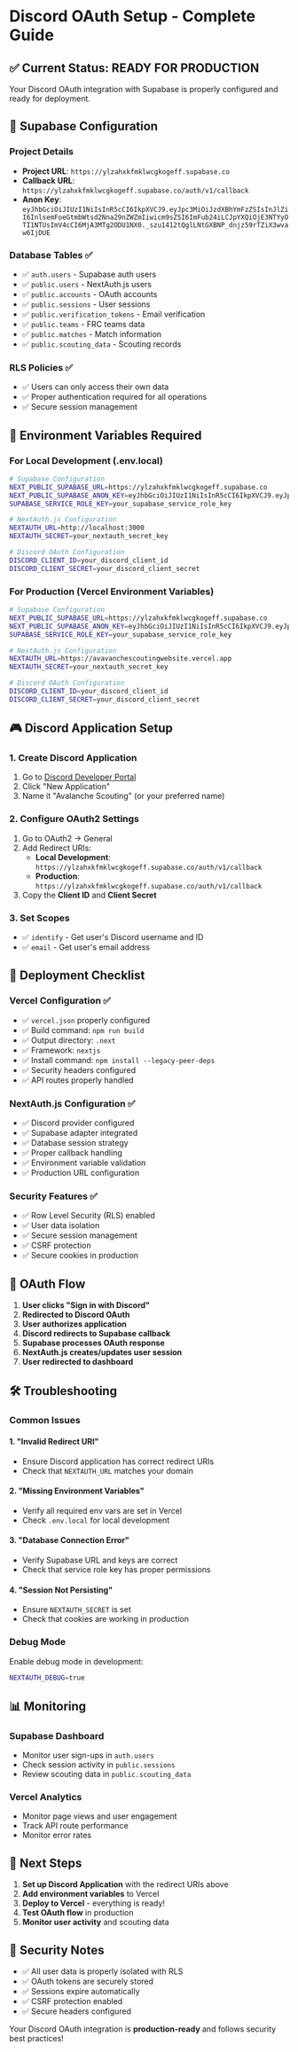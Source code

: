# Discord OAuth Setup - Complete Guide

## ✅ Current Status: READY FOR PRODUCTION

Your Discord OAuth integration with Supabase is properly configured and ready for deployment.

## 🔗 Supabase Configuration

### Project Details
- **Project URL**: `https://ylzahxkfmklwcgkogeff.supabase.co`
- **Callback URL**: `https://ylzahxkfmklwcgkogeff.supabase.co/auth/v1/callback`
- **Anon Key**: `eyJhbGciOiJIUzI1NiIsInR5cCI6IkpXVCJ9.eyJpc3MiOiJzdXBhYmFzZSIsInJlZiI6InlsemFoeGtmbWtsd2Nna29nZWZmIiwicm9sZSI6ImFub24iLCJpYXQiOjE3NTYyOTI1NTUsImV4cCI6MjA3MTg2ODU1NX0._szu1412tQglLNtGXBNP_dnjz59rTZiX3wvaw6IjDUE`

### Database Tables ✅
- ✅ `auth.users` - Supabase auth users
- ✅ `public.users` - NextAuth.js users
- ✅ `public.accounts` - OAuth accounts
- ✅ `public.sessions` - User sessions
- ✅ `public.verification_tokens` - Email verification
- ✅ `public.teams` - FRC teams data
- ✅ `public.matches` - Match information
- ✅ `public.scouting_data` - Scouting records

### RLS Policies ✅
- ✅ Users can only access their own data
- ✅ Proper authentication required for all operations
- ✅ Secure session management

## 🔧 Environment Variables Required

### For Local Development (.env.local)
```bash
# Supabase Configuration
NEXT_PUBLIC_SUPABASE_URL=https://ylzahxkfmklwcgkogeff.supabase.co
NEXT_PUBLIC_SUPABASE_ANON_KEY=eyJhbGciOiJIUzI1NiIsInR5cCI6IkpXVCJ9.eyJpc3MiOiJzdXBhYmFzZSIsInJlZiI6InlsemFoeGtmbWtsd2Nna29nZWZmIiwicm9sZSI6ImFub24iLCJpYXQiOjE3NTYyOTI1NTUsImV4cCI6MjA3MTg2ODU1NX0._szu1412tQglLNtGXBNP_dnjz59rTZiX3wvaw6IjDUE
SUPABASE_SERVICE_ROLE_KEY=your_supabase_service_role_key

# NextAuth.js Configuration
NEXTAUTH_URL=http://localhost:3000
NEXTAUTH_SECRET=your_nextauth_secret_key

# Discord OAuth Configuration
DISCORD_CLIENT_ID=your_discord_client_id
DISCORD_CLIENT_SECRET=your_discord_client_secret
```

### For Production (Vercel Environment Variables)
```bash
# Supabase Configuration
NEXT_PUBLIC_SUPABASE_URL=https://ylzahxkfmklwcgkogeff.supabase.co
NEXT_PUBLIC_SUPABASE_ANON_KEY=eyJhbGciOiJIUzI1NiIsInR5cCI6IkpXVCJ9.eyJpc3MiOiJzdXBhYmFzZSIsInJlZiI6InlsemFoeGtmbWtsd2Nna29nZWZmIiwicm9sZSI6ImFub24iLCJpYXQiOjE3NTYyOTI1NTUsImV4cCI6MjA3MTg2ODU1NX0._szu1412tQglLNtGXBNP_dnjz59rTZiX3wvaw6IjDUE
SUPABASE_SERVICE_ROLE_KEY=your_supabase_service_role_key

# NextAuth.js Configuration
NEXTAUTH_URL=https://avavanchescoutingwebsite.vercel.app
NEXTAUTH_SECRET=your_nextauth_secret_key

# Discord OAuth Configuration
DISCORD_CLIENT_ID=your_discord_client_id
DISCORD_CLIENT_SECRET=your_discord_client_secret
```

## 🎮 Discord Application Setup

### 1. Create Discord Application
1. Go to [Discord Developer Portal](https://discord.com/developers/applications)
2. Click "New Application"
3. Name it "Avalanche Scouting" (or your preferred name)

### 2. Configure OAuth2 Settings
1. Go to OAuth2 → General
2. Add Redirect URIs:
   - **Local Development**: `https://ylzahxkfmklwcgkogeff.supabase.co/auth/v1/callback`
   - **Production**: `https://ylzahxkfmklwcgkogeff.supabase.co/auth/v1/callback`
3. Copy the **Client ID** and **Client Secret**

### 3. Set Scopes
- ✅ `identify` - Get user's Discord username and ID
- ✅ `email` - Get user's email address

## 🚀 Deployment Checklist

### Vercel Configuration ✅
- ✅ `vercel.json` properly configured
- ✅ Build command: `npm run build`
- ✅ Output directory: `.next`
- ✅ Framework: `nextjs`
- ✅ Install command: `npm install --legacy-peer-deps`
- ✅ Security headers configured
- ✅ API routes properly handled

### NextAuth.js Configuration ✅
- ✅ Discord provider configured
- ✅ Supabase adapter integrated
- ✅ Database session strategy
- ✅ Proper callback handling
- ✅ Environment variable validation
- ✅ Production URL configuration

### Security Features ✅
- ✅ Row Level Security (RLS) enabled
- ✅ User data isolation
- ✅ Secure session management
- ✅ CSRF protection
- ✅ Secure cookies in production

## 🔄 OAuth Flow

1. **User clicks "Sign in with Discord"**
2. **Redirected to Discord OAuth**
3. **User authorizes application**
4. **Discord redirects to Supabase callback**
5. **Supabase processes OAuth response**
6. **NextAuth.js creates/updates user session**
7. **User redirected to dashboard**

## 🛠️ Troubleshooting

### Common Issues

#### 1. "Invalid Redirect URI"
- Ensure Discord application has correct redirect URIs
- Check that `NEXTAUTH_URL` matches your domain

#### 2. "Missing Environment Variables"
- Verify all required env vars are set in Vercel
- Check `.env.local` for local development

#### 3. "Database Connection Error"
- Verify Supabase URL and keys are correct
- Check that service role key has proper permissions

#### 4. "Session Not Persisting"
- Ensure `NEXTAUTH_SECRET` is set
- Check that cookies are working in production

### Debug Mode
Enable debug mode in development:
```bash
NEXTAUTH_DEBUG=true
```

## 📊 Monitoring

### Supabase Dashboard
- Monitor user sign-ups in `auth.users`
- Check session activity in `public.sessions`
- Review scouting data in `public.scouting_data`

### Vercel Analytics
- Monitor page views and user engagement
- Track API route performance
- Monitor error rates

## 🎯 Next Steps

1. **Set up Discord Application** with the redirect URIs above
2. **Add environment variables** to Vercel
3. **Deploy to Vercel** - everything is ready!
4. **Test OAuth flow** in production
5. **Monitor user activity** and scouting data

## 🔐 Security Notes

- ✅ All user data is properly isolated with RLS
- ✅ OAuth tokens are securely stored
- ✅ Sessions expire automatically
- ✅ CSRF protection enabled
- ✅ Secure headers configured

Your Discord OAuth integration is **production-ready** and follows security best practices!
